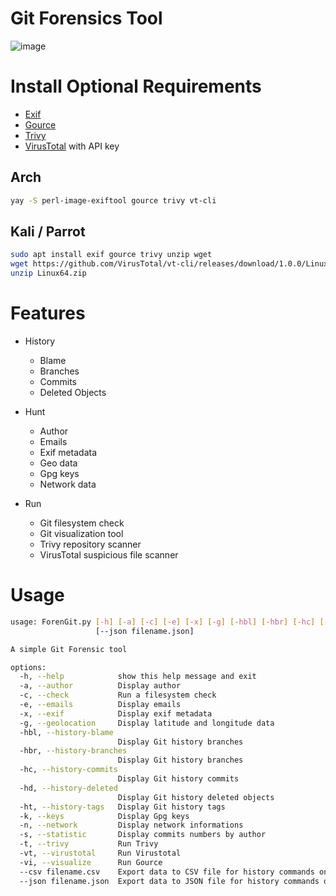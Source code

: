 # Git Forensics Tool

![image](https://github.com/MikeHorn-git/ForenGit/assets/123373126/2b3befbb-f0f8-44db-b806-a610c72681b3)

# Install Optional Requirements
* [Exif](https://github.com/exiftool/exiftool)
* [Gource](https://github.com/acaudwell/Gource)
* [Trivy](https://github.com/aquasecurity/trivy)
* [VirusTotal](https://github.com/veetaw/vtcli) with API key

## Arch
```bash
yay -S perl-image-exiftool gource trivy vt-cli
```

## Kali / Parrot
```bash
sudo apt install exif gource trivy unzip wget
wget https://github.com/VirusTotal/vt-cli/releases/download/1.0.0/Linux64.zip
unzip Linux64.zip
```

# Features
* History
  * Blame
  * Branches
  * Commits
  * Deleted Objects

* Hunt
  * Author
  * Emails
  * Exif metadata
  * Geo data
  * Gpg keys
  * Network data

* Run
  * Git filesystem check
  * Git visualization tool
  * Trivy repository scanner
  * VirusTotal suspicious file scanner

# Usage
```bash
usage: ForenGit.py [-h] [-a] [-c] [-e] [-x] [-g] [-hbl] [-hbr] [-hc] [-hd] [-ht] [-k] [-n] [-s] [-t] [-vt] [-vi] [--csv filename.csv]
                   [--json filename.json]

A simple Git Forensic tool

options:
  -h, --help            show this help message and exit
  -a, --author          Display author
  -c, --check           Run a filesystem check
  -e, --emails          Display emails
  -x, --exif            Display exif metadata
  -g, --geolocation     Display latitude and longitude data
  -hbl, --history-blame
                        Display Git history branches
  -hbr, --history-branches
                        Display Git history branches
  -hc, --history-commits
                        Display Git history commits
  -hd, --history-deleted
                        Display Git history deleted objects
  -ht, --history-tags   Display Git history tags
  -k, --keys            Display Gpg keys
  -n, --network         Display network informations
  -s, --statistic       Display commits numbers by author
  -t, --trivy           Run Trivy
  -vt, --virustotal     Run Virustotal
  -vi, --visualize      Run Gource
  --csv filename.csv    Export data to CSV file for history commands only
  --json filename.json  Export data to JSON file for history commands only
```
